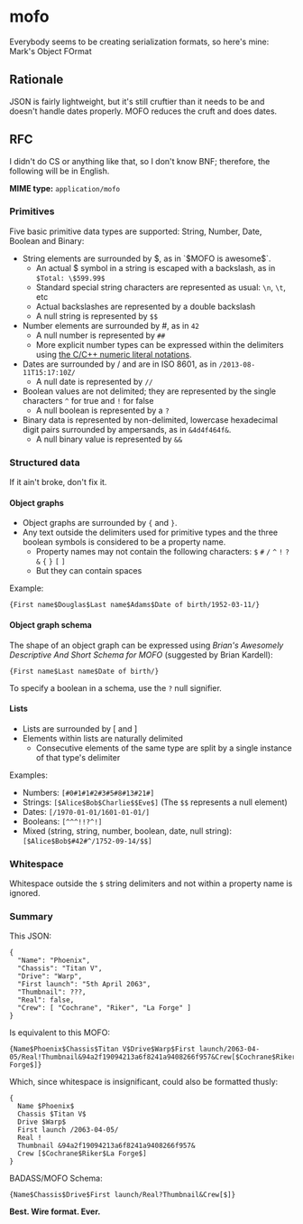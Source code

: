# mofo

Everybody seems to be creating serialization formats, so here's mine: Mark's Object FOrmat

## Rationale

JSON is fairly lightweight, but it's still cruftier than it needs to be and doesn't handle dates properly.
MOFO reduces the cruft and does dates.

## RFC

I didn't do CS or anything like that, so I don't know BNF; therefore, the following will be in English.

**MIME type:** `application/mofo`

### Primitives

Five basic primitive data types are supported: String, Number, Date, Boolean and Binary:

* String elements are surrounded by $, as in `$MOFO is awesome$`.
  * An actual $ symbol in a string is escaped with a backslash, as in `$Total: \$599.99$`
  * Standard special string characters are represented as usual: `\n`, `\t`, etc
  * Actual backslashes are represented by a double backslash
  * A null string is represented by `$$`
* Number elements are surrounded by #, as in `42`
  * A null number is represented by `##`
  * More explicit number types can be expressed within the delimiters using [the C/C++ numeric literal notations](http://www.cplusplus.com/doc/tutorial/constants/).
* Dates are surrounded by / and are in ISO 8601, as in `/2013-08-11T15:17:10Z/`
  * A null date is represented by `//`
* Boolean values are not delimited; they are represented by the single characters `^` for true and `!` for false
  * A null boolean is represented by a `?`
* Binary data is represented by non-delimited, lowercase hexadecimal digit pairs surrounded by ampersands, as in `&4d4f464f&`.
  * A null binary value is represented by `&&`

### Structured data

If it ain't broke, don't fix it.

#### Object graphs

* Object graphs are surrounded by `{` and `}`.
* Any text outside the delimiters used for primitive types and the three boolean symbols is considered to be a property name.
  * Property names may not contain the following characters: `$` `#` `/` `^` `!` `?` `&` `{` `}` `[` `]`
  * But they can contain spaces

Example:
````
{First name$Douglas$Last name$Adams$Date of birth/1952-03-11/}
````

#### Object graph schema

The shape of an object graph can be expressed using *Brian's Awesomely Descriptive And Short Schema for MOFO* (suggested by Brian Kardell):
````
{First name$Last name$Date of birth/}
````

To specify a boolean in a schema, use the `?` null signifier.

#### Lists

* Lists are surrounded by [ and ]
* Elements within lists are naturally delimited
  * Consecutive elements of the same type are split by a single instance of that type's delimiter

Examples:
* Numbers: `[#0#1#1#2#3#5#8#13#21#]`
* Strings: `[$Alice$Bob$Charlie$$Eve$]` (The `$$` represents a null element)
* Dates: `[/1970-01-01/1601-01-01/]`
* Booleans: `[^^^!!?^!]`
* Mixed (string, string, number, boolean, date, null string): `[$Alice$Bob$#42#^/1752-09-14/$$]`

### Whitespace

Whitespace outside the `$` string delimiters and not within a property name is ignored.

### Summary

This JSON:

````
{
  "Name": "Phoenix",
  "Chassis": "Titan V",
  "Drive": "Warp",
  "First launch": "5th April 2063",
  "Thumbnail": ???,
  "Real": false,
  "Crew": [ "Cochrane", "Riker", "La Forge" ]
}
````
  
Is equivalent to this MOFO:

````
{Name$Phoenix$Chassis$Titan V$Drive$Warp$First launch/2063-04-05/Real!Thumbnail&94a2f19094213a6f8241a9408266f957&Crew[$Cochrane$Riker$La Forge$]}
````

Which, since whitespace is insignificant, could also be formatted thusly:

````
{
  Name $Phoenix$
  Chassis $Titan V$
  Drive $Warp$
  First launch /2063-04-05/
  Real !
  Thumbnail &94a2f19094213a6f8241a9408266f957&
  Crew [$Cochrane$Riker$La Forge$]
}
````

BADASS/MOFO Schema:

````
{Name$Chassis$Drive$First launch/Real?Thumbnail&Crew[$]}
````

**Best. Wire format. Ever.**
